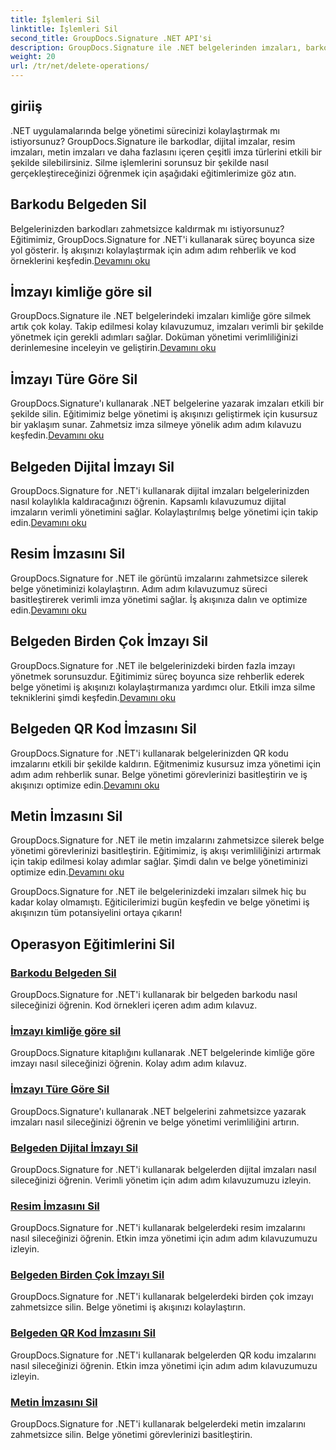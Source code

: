 ```yaml
---
title: İşlemleri Sil
linktitle: İşlemleri Sil
second_title: GroupDocs.Signature .NET API'si
description: GroupDocs.Signature ile .NET belgelerinden imzaları, barkodları ve daha fazlasını silin. Etkin belge yönetimine yönelik eğitimleri hemen keşfedin!
weight: 20
url: /tr/net/delete-operations/
---
```

## giriiş

.NET uygulamalarında belge yönetimi sürecinizi kolaylaştırmak mı istiyorsunuz? GroupDocs.Signature ile barkodlar, dijital imzalar, resim imzaları, metin imzaları ve daha fazlasını içeren çeşitli imza türlerini etkili bir şekilde silebilirsiniz. Silme işlemlerini sorunsuz bir şekilde nasıl gerçekleştireceğinizi öğrenmek için aşağıdaki eğitimlerimize göz atın.

## Barkodu Belgeden Sil
 Belgelerinizden barkodları zahmetsizce kaldırmak mı istiyorsunuz? Eğitimimiz, GroupDocs.Signature for .NET'i kullanarak süreç boyunca size yol gösterir. İş akışınızı kolaylaştırmak için adım adım rehberlik ve kod örneklerini keşfedin.[Devamını oku](./delete-barcode/)

## İmzayı kimliğe göre sil
 GroupDocs.Signature ile .NET belgelerindeki imzaları kimliğe göre silmek artık çok kolay. Takip edilmesi kolay kılavuzumuz, imzaları verimli bir şekilde yönetmek için gerekli adımları sağlar. Doküman yönetimi verimliliğinizi derinlemesine inceleyin ve geliştirin.[Devamını oku](./delete-signature-by-id/)

## İmzayı Türe Göre Sil
GroupDocs.Signature'ı kullanarak .NET belgelerine yazarak imzaları etkili bir şekilde silin. Eğitimimiz belge yönetimi iş akışınızı geliştirmek için kusursuz bir yaklaşım sunar. Zahmetsiz imza silmeye yönelik adım adım kılavuzu keşfedin.[Devamını oku](./delete-signature-by-type/)

## Belgeden Dijital İmzayı Sil
 GroupDocs.Signature for .NET'i kullanarak dijital imzaları belgelerinizden nasıl kolaylıkla kaldıracağınızı öğrenin. Kapsamlı kılavuzumuz dijital imzaların verimli yönetimini sağlar. Kolaylaştırılmış belge yönetimi için takip edin.[Devamını oku](./delete-digital-signature/)

## Resim İmzasını Sil
 GroupDocs.Signature for .NET ile görüntü imzalarını zahmetsizce silerek belge yönetiminizi kolaylaştırın. Adım adım kılavuzumuz süreci basitleştirerek verimli imza yönetimi sağlar. İş akışınıza dalın ve optimize edin.[Devamını oku](./delete-image-signature/)

## Belgeden Birden Çok İmzayı Sil
GroupDocs.Signature for .NET ile belgelerinizdeki birden fazla imzayı yönetmek sorunsuzdur. Eğitimimiz süreç boyunca size rehberlik ederek belge yönetimi iş akışınızı kolaylaştırmanıza yardımcı olur. Etkili imza silme tekniklerini şimdi keşfedin.[Devamını oku](./delete-multiple-signatures/)

## Belgeden QR Kod İmzasını Sil
 GroupDocs.Signature for .NET'i kullanarak belgelerinizden QR kodu imzalarını etkili bir şekilde kaldırın. Eğitmenimiz kusursuz imza yönetimi için adım adım rehberlik sunar. Belge yönetimi görevlerinizi basitleştirin ve iş akışınızı optimize edin.[Devamını oku](./delete-qr-code-signature/)

## Metin İmzasını Sil
 GroupDocs.Signature for .NET ile metin imzalarını zahmetsizce silerek belge yönetimi görevlerinizi basitleştirin. Eğitimimiz, iş akışı verimliliğinizi artırmak için takip edilmesi kolay adımlar sağlar. Şimdi dalın ve belge yönetiminizi optimize edin.[Devamını oku](./delete-text-signature/)

GroupDocs.Signature for .NET ile belgelerinizdeki imzaları silmek hiç bu kadar kolay olmamıştı. Eğiticilerimizi bugün keşfedin ve belge yönetimi iş akışınızın tüm potansiyelini ortaya çıkarın!
## Operasyon Eğitimlerini Sil
### [Barkodu Belgeden Sil](./delete-barcode/)
GroupDocs.Signature for .NET'i kullanarak bir belgeden barkodu nasıl sileceğinizi öğrenin. Kod örnekleri içeren adım adım kılavuz.
### [İmzayı kimliğe göre sil](./delete-signature-by-id/)
GroupDocs.Signature kitaplığını kullanarak .NET belgelerinde kimliğe göre imzayı nasıl sileceğinizi öğrenin. Kolay adım adım kılavuz.
### [İmzayı Türe Göre Sil](./delete-signature-by-type/)
GroupDocs.Signature'ı kullanarak .NET belgelerini zahmetsizce yazarak imzaları nasıl sileceğinizi öğrenin ve belge yönetimi verimliliğini artırın.
### [Belgeden Dijital İmzayı Sil](./delete-digital-signature/)
GroupDocs.Signature for .NET'i kullanarak belgelerden dijital imzaları nasıl sileceğinizi öğrenin. Verimli yönetim için adım adım kılavuzumuzu izleyin.
### [Resim İmzasını Sil](./delete-image-signature/)
GroupDocs.Signature for .NET'i kullanarak belgelerdeki resim imzalarını nasıl sileceğinizi öğrenin. Etkin imza yönetimi için adım adım kılavuzumuzu izleyin.
### [Belgeden Birden Çok İmzayı Sil](./delete-multiple-signatures/)
GroupDocs.Signature for .NET'i kullanarak belgelerdeki birden çok imzayı zahmetsizce silin. Belge yönetimi iş akışınızı kolaylaştırın.
### [Belgeden QR Kod İmzasını Sil](./delete-qr-code-signature/)
GroupDocs.Signature for .NET'i kullanarak belgelerden QR kodu imzalarını nasıl sileceğinizi öğrenin. Etkin imza yönetimi için adım adım kılavuzumuzu izleyin.
### [Metin İmzasını Sil](./delete-text-signature/)
GroupDocs.Signature for .NET'i kullanarak belgelerdeki metin imzalarını zahmetsizce silin. Belge yönetimi görevlerinizi basitleştirin.